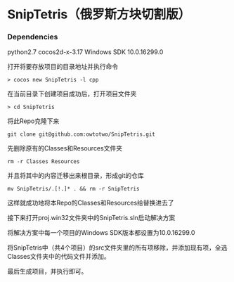 # SnipTetris（俄罗斯方块切割版）

### Dependencies
python2.7
cocos2d-x-3.17
Windows SDK 10.0.16299.0

打开将要存放项目的目录地址并执行命令

`> cocos new SnipTetris -l cpp`

在当前目录下创建项目成功后，打开项目文件夹

`> cd SnipTetris`

将此Repo克隆下来

`git clone git@github.com:owtotwo/SnipTetris.git`

先删除原有的Classes和Resources文件夹

`rm -r Classes Resources`

并且将其中的内容迁移出来根目录，形成git的仓库

`mv SnipTetris/.[!.]* . && rm -r SnipTetris`

这样就成功地将本Repo的Classes和Resources给替换进去了

接下来打开proj.win32文件夹中的SnipTetris.sln启动解决方案

将解决方案中每一个项目的Windows SDK版本都设置为10.0.16299.0

将SnipTetris中（共4个项目）的src文件夹里的所有项移除，并添加现有项，全选Classes文件夹中的代码文件并添加。

最后生成项目，并执行即可。